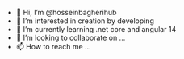 - 👋 Hi, I’m @hosseinbagherihub
- 👀 I’m interested in creation by developing
- 🌱 I’m currently learning .net core and angular 14
- 💞️ I’m looking to collaborate on ...
- 📫 How to reach me ...

<!---
hosseinbagherihub/hosseinbagherihub is a ✨ special ✨ repository because its `README.md` (this file) appears on your GitHub profile.
You can click the Preview link to take a look at your changes.
--->
